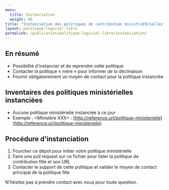 ```yaml
---
menu:
  title: Instanciation
  weight: 40
title: "Instanciation des politiques de contribution minist\xE9rielles"
layout: politique-logiciel-libre
permalink: /publication/politique-logiciel-libre/instanciation/
---
```


## En résumé

 * Possibilité d'instancier et de reprendre cette politique
 * Contacter la politique « mère » pour informer de la déclinaison
 * Fournir obligatoirement un moyen de contact pour la politique instanciée

## Inventaires des politiques ministérielles instanciées

 * Aucune politique ministérielle instanciée à ce jour
 * Exemple : <Ministère XXX> : [http://reference.url/politique-ministerielle](http://reference.url/politique-ministerielle)
 
## Procédure d'instanciation
 
 1. Fourcher ce dépot pour initier votre politique ministérielle
 2. Faire une pull request sur ce fichier pour lister la politique de contribution fille et son URL
 3. Contacter le support de cette politique et valider le moyen de contact principal de la politique fille
 
N'hésitez pas à prendre contact avec nous pour toute question.
